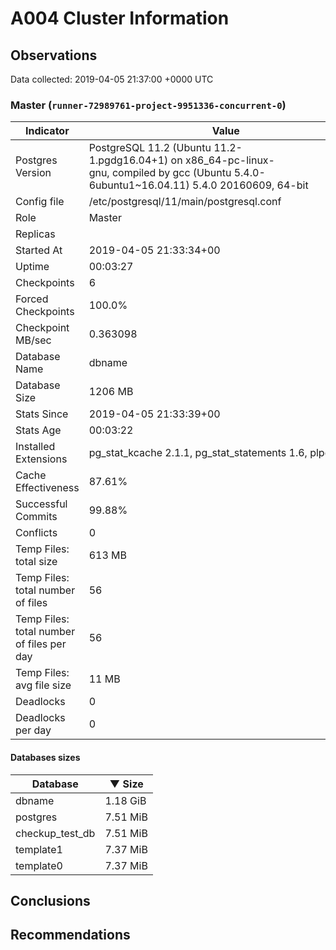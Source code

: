 # A004 Cluster Information #

## Observations ##
Data collected: 2019-04-05 21:37:00 +0000 UTC  



### Master (`runner-72989761-project-9951336-concurrent-0`) ###

 Indicator | Value
-----------|-------
Postgres Version | PostgreSQL&nbsp;11.2&nbsp;(Ubuntu&nbsp;11.2-1.pgdg16.04+1)&nbsp;on&nbsp;x86_64-pc-linux-gnu,&nbsp;compiled&nbsp;by&nbsp;gcc&nbsp;(Ubuntu&nbsp;5.4.0-6ubuntu1~16.04.11)&nbsp;5.4.0&nbsp;20160609,&nbsp;64-bit
Config file | /etc/postgresql/11/main/postgresql.conf
Role | Master
Replicas | 
Started At | 2019-04-05&nbsp;21:33:34+00
Uptime | 00:03:27
Checkpoints | 6
Forced Checkpoints | 100.0%
Checkpoint MB/sec | 0.363098
Database Name | dbname
Database Size | 1206&nbsp;MB
Stats Since | 2019-04-05&nbsp;21:33:39+00
Stats Age | 00:03:22
Installed Extensions | pg_stat_kcache&nbsp;2.1.1,&nbsp;pg_stat_statements&nbsp;1.6,&nbsp;plpgsql&nbsp;1.0
Cache Effectiveness | 87.61%
Successful Commits | 99.88%
Conflicts | 0
Temp Files: total size | 613&nbsp;MB
Temp Files: total number of files | 56
Temp Files: total number of files per day | 56
Temp Files: avg file size | 11&nbsp;MB
Deadlocks | 0
Deadlocks per day | 0

#### Databases sizes ####
Database | &#9660;&nbsp;Size
---------|------
dbname | 1.18&nbsp;GiB
postgres | 7.51&nbsp;MiB
checkup_test_db | 7.51&nbsp;MiB
template1 | 7.37&nbsp;MiB
template0 | 7.37&nbsp;MiB


## Conclusions ##


## Recommendations ##

